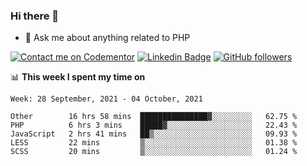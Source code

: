 ### Hi there 👋

<!--
**mustafaculban/mustafaculban** is a ✨ _special_ ✨ repository because its `README.md` (this file) appears on your GitHub profile.

Here are some ideas to get you started:

- 🌱 I’m currently learning ...
- 👯 I’m looking to collaborate on ...
- 🤔 I’m looking for help with ...
- 📫 How to reach me: ...
- 😄 Pronouns: ...
- ⚡ Fun fact: ...

-->
- 💬 Ask me about anything related to PHP

[![Contact me on Codementor](https://www.codementor.io/m-badges/karamusluk/book-session.svg)](https://www.codementor.io/@karamusluk?refer=badge)
[![Linkedin Badge](https://img.shields.io/badge/-Mustafa%20Culban-blue?style=social&logo=Linkedin&logoColor=blue&link=https://www.linkedin.com/in/mustafaculban/)](https://www.linkedin.com/in/mustafaculban/) 
[![GitHub followers](https://img.shields.io/github/followers/karamusluk?label=Follow&style=social)](https://github.com/karamusluk/?tab=follow)


📊 **This week I spent my time on**
<!--START_SECTION:waka-->
```text
Week: 28 September, 2021 - 04 October, 2021

Other        16 hrs 58 mins  ███████████████▓░░░░░░░░░   62.75 % 
PHP          6 hrs 3 mins    █████▓░░░░░░░░░░░░░░░░░░░   22.43 % 
JavaScript   2 hrs 41 mins   ██▒░░░░░░░░░░░░░░░░░░░░░░   09.93 % 
LESS         22 mins         ▒░░░░░░░░░░░░░░░░░░░░░░░░   01.38 % 
SCSS         20 mins         ▒░░░░░░░░░░░░░░░░░░░░░░░░   01.24 % 
```
<!--END_SECTION:waka-->

